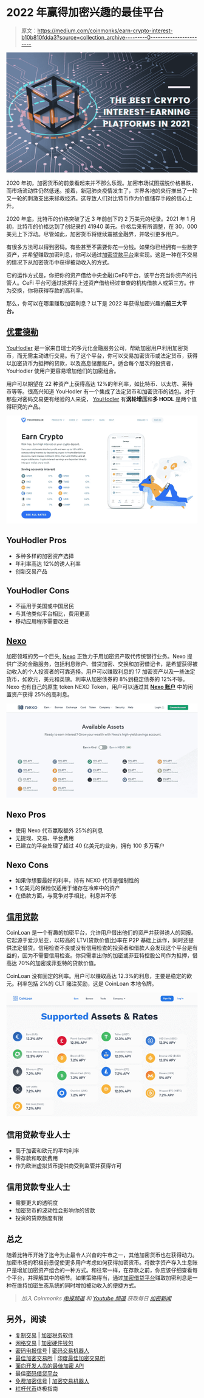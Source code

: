 # 2022 年赢得加密兴趣的最佳平台

> 原文：<https://medium.com/coinmonks/earn-crypto-interest-b10b810fdda3?source=collection_archive---------0----------------------->

![](img/af487a218efd4e41c7609a349ac5b0a6.png)

2020 年初，加密货币的前景看起来并不那么乐观。加密市场试图摆脱价格暴跌，而市场流动性仍然低迷。接着，新冠肺炎疫情发生了，世界各地的央行推出了一轮又一轮的刺激支出来拯救经济。这导致人们对比特币作为价值储存手段的信心上升。

2020 年底，比特币的价格突破了近 3 年前创下的 2 万美元的纪录。2021 年 1 月初，比特币的价格达到了创纪录的 41940 美元。价格后来有所调整，在 30，000 美元上下浮动。尽管如此，加密货币将继续震撼金融界，并吸引更多用户。

有很多方法可以得到密码。有些甚至不需要你花一分钱。如果你已经拥有一些数字资产，并希望赚取加密利息，你可以通过[加密贷款平台](/coinmonks/top-5-crypto-lending-platforms-in-2020-that-you-need-to-know-a1b675cec3fa)来实现。这是一种在不交易的情况下从加密货币中获得被动收入的方式。

它的运作方式是，你把你的资产借给中央金融(CeFi)平台，该平台充当你资产的托管人。CeFi 平台可通过抵押将上述资产借给经过审查的机构借款人或第三方。作为交换，你将获得存款的高利率。

那么，你可以在哪里赚取加密利息？以下是 2022 年获得加密兴趣的**前三大平台。**

## [优霍德勒](https://blog.coincodecap.com/go/youhodler)

[YouHodler](https://blog.coincodecap.com/go/youhodler) 是一家来自瑞士的多元化金融服务公司，帮助加密用户利用加密货币，而无需主动进行交易。有了这个平台，你可以交易加密货币或法定货币，获得以加密货币为抵押的贷款，以及高息储蓄账户。适合每个层次的投资者，YouHodler 使用户更容易增加他们的加密组合。

用户可以期望在 22 种资产上获得高达 12%的年利率，如比特币、以太坊、莱特币等等。很高兴知道 YouHodler 有一个集成了法定货币和加密货币的钱包。对于那些对密码交易更有经验的人来说， [YouHodler](https://blog.coincodecap.com/go/youhodler) 有**涡轮增压**和**多 HODL** 是两个值得研究的产品。

![](img/8ac314b750d5d40da24d1377a8905c0d.png)

## **YouHodler Pros**

*   多种多样的加密资产选择
*   年利率高达 12%的诱人利率
*   创新交易产品

## **YouHodler Cons**

*   不适用于美国或中国居民
*   与其他类似平台相比，费用更高
*   移动应用程序需要改进

## [Nexo](https://blog.coincodecap.com/go/nexo)

加密领域的另一个巨头, [Nexo](https://blog.coincodecap.com/go/nexo) 正致力于用加密资产取代传统银行业务。Nexo 提供广泛的金融服务，包括利息账户、借贷加密、交换和加密借记卡，是希望获得被动收入的个人投资者的可靠选择。用户可以赚取利息的 17 加密资产以及一些法定货币，如欧元，美元和英镑。利率从加密债券的 8%到稳定债券的 12%不等。Nexo 也有自己的原生 token NEXO Token，用户可以通过其 [**Nexo 账户**](https://blog.coincodecap.com/go/nexo) 中的闲置资产获得 25%的高利息。

![](img/839be8a8110e395bcf6de23dfa58923e.png)

## Nexo Pros

*   使用 Nexo 代币赢取额外 25%的利息
*   无提现、交易、平台费用
*   已建立的平台处理了超过 40 亿美元的业务，拥有 100 多万客户

## Nexo Cons

*   如果你想要最好的利率，持有 NEXO 代币是强制性的
*   1 亿美元的保险仅适用于储存在冷库中的资产
*   在借款方面，与竞争对手相比，利息并不低

## [信用贷款](https://blog.coincodecap.com/go/coinloan)

CoinLoan 是一个有趣的加密平台，允许用户借出他们的资产并获得诱人的回报。它起源于爱沙尼亚，以较高的 LTV(贷款价值比)率在 P2P 基础上运作，同时还提供法定借贷。信用检查不良或没有信用检查的投资者和借款人会发现这个平台是有益的，因为不需要信用检查。你只需拿出你的加密或菲亚特控股公司作为抵押，借高达 70%的加密或菲亚特的贷款价值。

CoinLoan 没有固定的利率。用户可以赚取高达 12.3%的利息，主要是稳定的欧元。利率包括 2%的 CLT 赌注奖励，这是 CoinLoan 本地令牌。

![](img/661585b53127844241d29f8fa8490db0.png)

## 信用贷款专业人士

*   高于加密和欧元的平均利率
*   零存款和取款费用
*   作为欧洲虚拟货币提供商受到监管并获得许可

## 信用贷款专业人士

*   需要更大的透明度
*   加密货币的波动性会影响你的贷款
*   投资的贷款额度有限

## **总之**

随着比特币开始了迄今为止最令人兴奋的牛市之一，其他加密货币也在获得动力。加密市场的积极前景促使更多用户考虑如何获得加密货币。将数字资产存入生息账户是增加加密资产组合的一种方式。和往常一样，在存款之前，你应该仔细查看每个平台，并理解其中的细节。如果策略得当，通过[加密借贷平台](/coinmonks/top-5-crypto-lending-platforms-in-2020-that-you-need-to-know-a1b675cec3fa)赚取加密利息是一种在维持加密生态系统的同时增加被动收入的便捷方式。

> *加入 Coinmonks* [*电报频道*](https://t.me/coincodecap) *和* [*Youtube 频道*](https://www.youtube.com/c/coinmonks/videos) *获取每日* [*加密新闻*](http://coincodecap.com/)

## 另外，阅读

*   [复制交易](/coinmonks/top-10-crypto-copy-trading-platforms-for-beginners-d0c37c7d698c) | [加密税务软件](/coinmonks/crypto-tax-software-ed4b4810e338)
*   [网格交易](https://coincodecap.com/grid-trading) | [加密硬件钱包](/coinmonks/the-best-cryptocurrency-hardware-wallets-of-2020-e28b1c124069)
*   [密码电报信号](/coinmonks/top-3-telegram-channels-for-crypto-traders-in-2021-8385f4411ff4) | [密码交易机器人](/coinmonks/crypto-trading-bot-c2ffce8acb2a)
*   [最佳加密交易所](/coinmonks/crypto-exchange-dd2f9d6f3769) | [印度最佳加密交易所](/coinmonks/bitcoin-exchange-in-india-7f1fe79715c9)
*   [面向开发人员的最佳加密 API](/coinmonks/best-crypto-apis-for-developers-5efe3a597a9f)
*   最佳[密码借贷平台](/coinmonks/top-5-crypto-lending-platforms-in-2020-that-you-need-to-know-a1b675cec3fa)
*   [免费加密信号](/coinmonks/free-crypto-signals-48b25e61a8da) | [加密交易机器人](/coinmonks/crypto-trading-bot-c2ffce8acb2a)
*   [杠杆代币](/coinmonks/leveraged-token-3f5257808b22)终极指南
